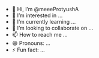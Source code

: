 - 👋 Hi, I’m @meeeProtyushA
- 👀 I’m interested in ...
- 🌱 I’m currently learning ...
- 💞️ I’m looking to collaborate on ...
- 📫 How to reach me ...
- 😄 Pronouns: ...
- ⚡ Fun fact: ...

<!---
meeeProtyushA/meeeProtyushA is a ✨ special ✨ repository because its `README.md` (this file) appears on your GitHub profile.
You can click the Preview link to take a look at your changes.
--->

